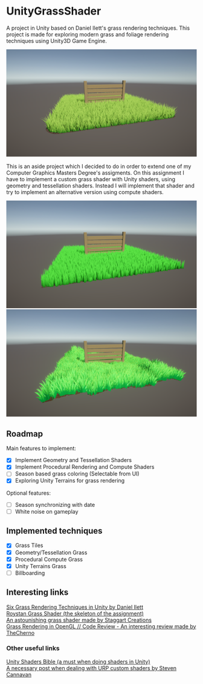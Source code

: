 # UnityGrassShader
A project in Unity based on Daniel Ilett's grass rendering techniques. This project is made for exploring modern grass and foliage rendering techniques using Unity3D Game Engine.

![GeometryGrass](./Gallery/GeometryGrass.v2.png "Geometry Grass")

This is an aside project which I decided to do in order to extend one of my Computer Graphics Masters Degree's assigments.
On this assignment I have to implement a custom grass shader with Unity shaders, using geometry and tessellation shaders.
Instead I will implement that shader and try to implement an alternative version using compute shaders.

![ProceduralGrass](./Gallery/ProceduralGrass.v1.png "Procedural Grass")
![TerrainGrass](./Gallery/TerrainBillboard.v1.png "Unity Terrain Grass")

## Roadmap
Main features to implement:
- [x] Implement Geometry and Tessellation Shaders
- [x] Implement Procedural Rendering and Compute Shaders
- [ ] Season based grass coloring (Selectable from UI)
- [x] Exploring Unity Terrains for grass rendering

Optional features:
- [ ] Season synchronizing with date
- [ ] White noise on gameplay

## Implemented techniques
- [x] Grass Tiles
- [x] Geometry/Tessellation Grass
- [x] Procedural Compute Grass
- [x] Unity Terrains Grass
- [ ] Billboarding

## Interesting links
[Six Grass Rendering Techniques in Unity by Daniel Ilett](https://danielilett.com/2022-12-05-tut6-2-six-grass-techniques/)  
[Roystan Grass Shader (the skeleton of the assignment)](https://roystan.net/articles/grass-shader/)  
[An astounishing grass shader made by Staggart Creations](https://forum.unity.com/threads/stylized-grass-shader-urp.804000/)  
[Grass Rendering in OpenGL // Code Review - An interesting review made by TheCherno](https://www.youtube.com/watch?v=2h5NX9tIdno)  

### Other useful links
[Unity Shaders Bible (a must when doing shaders in Unity)](https://www.jettelly.com/books/unity-shaders-bible/)  
[A necessary post when dealing with URP custom shaders by Steven Cannavan](https://blog.unity.com/engine-platform/shedding-light-on-universal-render-pipeline-for-unity-2021-lts)
